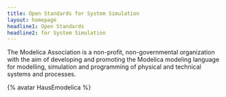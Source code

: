 ```yaml
---
title: Open Standards for System Simulation
layout: homepage
headline1: Open Standards
headline2: for System Simulation
---
```

The Modelica Association is a non-profit, non-governmental organization with the aim of developing and promoting the Modelica modeling language for modelling, simulation and programming of physical and technical systems and processes.

{% avatar HausEmodelica %}